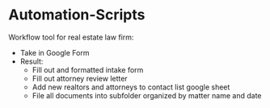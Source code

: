 # Automation-Scripts

Workflow tool for real estate law firm:
- Take in Google Form
- Result:
    - Fill out and formatted intake form
    - Fill out attorney review letter
    - Add new realtors and attorneys to contact list google sheet
    - File all documents into subfolder organized by matter name and date
